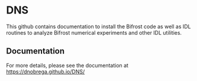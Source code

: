 # DNS
This github contains documentation to install the Bifrost code
as well as IDL routines to analyze Bifrost numerical experiments and
other IDL utilities.

## Documentation

For more details, please see the documentation at https://dnobrega.github.io/DNS/
